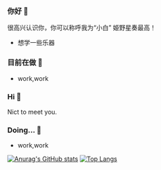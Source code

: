 ### 你好 👋
很高兴认识你，你可以称呼我为“小白”
姫野星奏最高！
 - 想学一些乐器
### 目前在做 🔭
 - work,work
### Hi 👋
Nict to meet you.
### Doing... 🔭
 - work,work
 
 [![Anurag's GitHub stats](https://github-readme-stats.vercel.app/api?username=SkeletonCold&count_private=true)](https://github.com/anuraghazra/github-readme-stats)
 [![Top Langs](https://github-readme-stats.vercel.app/api/top-langs/?username=SkeletonCold&hide=javascript,html&layout=compact)](https://github.com/anuraghazra/github-readme-stats)
<!--
**SkeletonCold/SkeletonCold** is a ✨ _special_ ✨ repository because its `README.md` (this file) appears on your GitHub profile.

Here are some ideas to get you started:

- 🔭 I’m currently working on ...
- 🌱 I’m currently learning ...
- 👯 I’m looking to collaborate on ...
- 🤔 I’m looking for help with ...
- 💬 Ask me about ...
- 📫 How to reach me: ...
- 😄 Pronouns: ...
- ⚡ Fun fact: ...
-->
